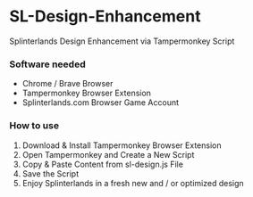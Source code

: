 # SL-Design-Enhancement
Splinterlands Design Enhancement via Tampermonkey Script


### Software needed
- Chrome / Brave Browser
- Tampermonkey Browser Extension
- Splinterlands.com Browser Game Account


### How to use

1. Download & Install Tampermonkey Browser Extension
2. Open Tampermonkey and Create a New Script
3. Copy & Paste Content from sl-design.js File
4. Save the Script
5. Enjoy Splinterlands in a fresh new and / or optimized design
